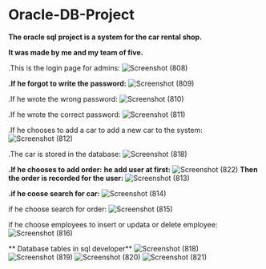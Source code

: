 # Oracle-DB-Project

**The oracle sql project is a system for the car rental shop.**

**It was made by me and my team of five.**

.This is the login page for admins:
![Screenshot (808)](https://user-images.githubusercontent.com/108232157/211176435-dcf866b7-6aae-473f-9c58-149bbd189ca1.png)

**.If he forgot to write the password:**
![Screenshot (809)](https://user-images.githubusercontent.com/108232157/211176482-d52bf739-641f-480d-a608-b727ad0283b5.png)

.If he wrote the wrong password:
![Screenshot (810)](https://user-images.githubusercontent.com/108232157/211176499-def3eef1-3ef9-47a7-abe2-e370021e03ab.png)

.If he wrote the correct password:
![Screenshot (811)](https://user-images.githubusercontent.com/108232157/211176527-66d5c18b-6e62-4ff7-b9dd-a1c57fdc022c.png)

.If he chooses to add a car to add a new car to the system:
![Screenshot (812)](https://user-images.githubusercontent.com/108232157/211176562-51155d59-ddd0-4869-8397-3f10d3624b3a.png)

.The car is stored in the database:
![Screenshot (818)](https://user-images.githubusercontent.com/108232157/211176645-36e71ea3-116b-4513-96a9-ba82d56628db.png)

**.If he chooses to add order:**
**he add user at first:**
![Screenshot (822)](https://user-images.githubusercontent.com/108232157/211176734-ca64e727-1114-4e2b-8bbc-636e5b7e9f09.png)
**Then the order is recorded for the user:**
![Screenshot (813)](https://user-images.githubusercontent.com/108232157/211176756-f16a90c9-a10f-43dd-bc4e-e3d4a57d5dff.png)

**.if he coose search for car:**
![Screenshot (814)](https://user-images.githubusercontent.com/108232157/211176783-94ab12ff-dac7-4c20-b27a-1f6434691f68.png)

if he choose search for order:
![Screenshot (815)](https://user-images.githubusercontent.com/108232157/211176801-d73f40ba-d067-47eb-8010-450895da6dc2.png)

if he choose employees to insert or updata or delete employee:
![Screenshot (816)](https://user-images.githubusercontent.com/108232157/211176819-a8d0a677-ba13-41fc-ae6b-4d5af2d41727.png)

** Database tables in sql developer**
![Screenshot (818)](https://user-images.githubusercontent.com/108232157/211176842-1519a81f-67d4-4db2-b255-d06f671c8817.png)
![Screenshot (819)](https://user-images.githubusercontent.com/108232157/211176850-48100563-5ed8-4cf1-a674-dd8fd913f777.png)
![Screenshot (820)](https://user-images.githubusercontent.com/108232157/211176852-999e4f58-f6f6-4f8b-89fc-420f77fc2612.png)
![Screenshot (821)](https://user-images.githubusercontent.com/108232157/211176855-95e502a0-1a08-45bb-bf5e-18b1da10c3de.png)

